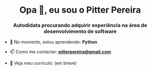 <h1 align="center">Opa 👋, eu sou o Pitter Pereira</h1>
<h3 align="center">Autodidata procurando adquirir experiência na área de desenvolvimento de software</h3>

- 🌱 No momento, estou aprendendo: **Python**

- 📫 Como me contactar: **pitterpereira@gmail.com**

- 📄 Veja meu currículo: (em breve)
